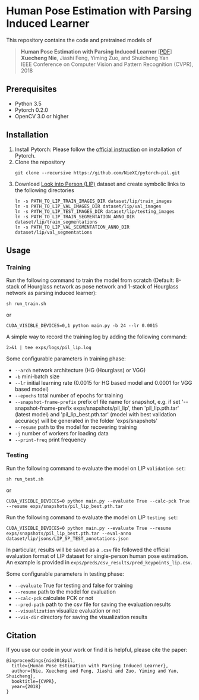 # Human Pose Estimation with Parsing Induced Learner

This repository contains the code and pretrained models of
> **Human Pose Estimation with Parsing Induced Learner** [[PDF](http://openaccess.thecvf.com/content_cvpr_2018/papers/Nie_Human_Pose_Estimation_CVPR_2018_paper.pdf)]     
> **Xuecheng Nie**, Jiashi Feng, Yiming Zuo, and Shuicheng Yan   
> IEEE Conference on Computer Vision and Pattern Recognition (CVPR), 2018    

## Prerequisites

- Python 3.5
- Pytorch 0.2.0
- OpenCV 3.0 or higher

## Installation

1. Install Pytorch: Please follow the [official instruction](https://pytorch.org/) on installation of Pytorch.
2. Clone the repository   
   ```
   git clone --recursive https://github.com/NieXC/pytorch-pil.git
   ``` 
3. Download [Look into Person (LIP)](http://sysu-hcp.net/lip/overview.php) dataset and create symbolic links to the following directories
   ```
   ln -s PATH_TO_LIP_TRAIN_IMAGES_DIR dataset/lip/train_images   
   ln -s PATH_TO_LIP_VAL_IMAGES_DIR dataset/lip/val_images      
   ln -s PATH_TO_LIP_TEST_IMAGES_DIR dataset/lip/testing_images   
   ln -s PATH_TO_LIP_TRAIN_SEGMENTATION_ANNO_DIR dataset/lip/train_segmentations   
   ln -s PATH_TO_LIP_VAL_SEGMENTATION_ANNO_DIR dataset/lip/val_segmentations   
   ```

## Usage

### Training
Run the following command to train the model from scratch (Default: 8-stack of Hourglass network as pose network and 1-stack of Hourglass network as parsing induced learner):
```
sh run_train.sh
```
or 
```
CUDA_VISIBLE_DEVICES=0,1 python main.py -b 24 --lr 0.0015
```

A simple way to record the training log by adding the following command:
```
2>&1 | tee exps/logs/pil_lip.log
```

Some configurable parameters in training phase:

- `--arch` network architecture (HG (Hourglass) or VGG)
- `-b` mini-batch size   
- `--lr` initial learning rate (0.0015 for HG based model and 0.0001 for VGG based model)
- `--epochs` total number of epochs for training
- `--snapshot-fname-prefix` prefix of file name for snapshot, e.g. if set '--snapshot-fname-prefix exps/snapshots/pil_lip', then 'pil_lip.pth.tar' (latest model) and 'pil_lip_best.pth.tar' (model with best validation accuracy) will be generated in the folder 'exps/snapshots' 
- `--resume` path to the model for recovering training
- `-j` number of workers for loading data
- `--print-freq` print frequency

### Testing
Run the following command to evaluate the model on LIP `validation set`:
```
sh run_test.sh
```
or 
```
CUDA_VISIBLE_DEVICES=0 python main.py --evaluate True --calc-pck True --resume exps/snapshots/pil_lip_best.pth.tar
```

Run the following command to evaluate the model on LIP `testing set`:
```
CUDA_VISIBLE_DEVICES=0 python main.py --evaluate True --resume exps/snapshots/pil_lip_best.pth.tar --eval-anno dataset/lip/jsons/LIP_SP_TEST_annotations.json
```

In particular, results will be saved as a `.csv` file followed the official evaluation format of LIP dataset for single-person human pose estimation. An example is provided in `exps/preds/csv_results/pred_keypoints_lip.csv`.

Some configurable parameters in testing phase:

- `--evaluate` True for testing and false for training
- `--resume` path to the model for evaluation
- `--calc-pck` calculate PCK or not
- `--pred-path` path to the csv file for saving the evaluation results
- `--visualization` visualize evaluation or not
- `--vis-dir` directory for saving the visualization results

## Citation

If you use our code in your work or find it is helpful, please cite the paper:
```
@inproceedings{nie2018pil,
  title={Human Pose Estimation with Parsing Induced Learner},
  author={Nie, Xuecheng and Feng, Jiashi and Zuo, Yiming and Yan, Shuicheng},
  booktitle={CVPR},
  year={2018}
}
```